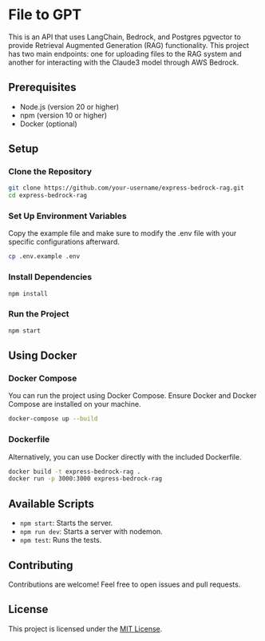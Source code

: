 # File to GPT

This is an API that uses LangChain, Bedrock, and Postgres pgvector to provide Retrieval Augmented Generation (RAG) functionality. This project has two main endpoints: one for uploading files to the RAG system and another for interacting with the Claude3 model through AWS Bedrock.

## Prerequisites

- Node.js (version 20 or higher)
- npm (version 10 or higher)
- Docker (optional)

## Setup

### Clone the Repository

```sh
git clone https://github.com/your-username/express-bedrock-rag.git
cd express-bedrock-rag
```

### Set Up Environment Variables

Copy the example file and make sure to modify the .env file with your specific configurations afterward.

```sh
cp .env.example .env
```

### Install Dependencies

```sh
npm install
```

### Run the Project

```sh
npm start
```

## Using Docker

### Docker Compose

You can run the project using Docker Compose. Ensure Docker and Docker Compose are installed on your machine.

```sh
docker-compose up --build
```

### Dockerfile

Alternatively, you can use Docker directly with the included Dockerfile.

```sh
docker build -t express-bedrock-rag .
docker run -p 3000:3000 express-bedrock-rag
```

## Available Scripts

- `npm start`: Starts the server.
- `npm run dev`: Starts a server with nodemon.
- `npm test`: Runs the tests.

## Contributing

Contributions are welcome! Feel free to open issues and pull requests.

## License

This project is licensed under the [MIT License](LICENSE).
